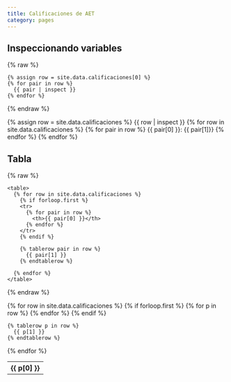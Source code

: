 ```yaml
---
title: Calificaciones de AET
category: pages
---
```


## Inspeccionando variables

{% raw %}
```liquid
{% assign row = site.data.calificaciones[0] %}
{% for pair in row %}
  {{ pair | inspect }}
{% endfor %}
```
{% endraw %}

{% assign row = site.data.calificaciones %}
  {{ row | inspect }}
{% for row in site.data.calificaciones %}
    {% for pair in row %}
      {{ pair[0] }}: {{ pair[1]}}
    {% endfor %}
{% endfor %}

## Tabla


{% raw %}
```
<table>
  {% for row in site.data.calificaciones %}
    {% if forloop.first %}
    <tr>
      {% for pair in row %}
        <th>{{ pair[0] }}</th>
      {% endfor %}
    </tr>
    {% endif %}

    {% tablerow pair in row %}
      {{ pair[1] }}
    {% endtablerow %}
    
  {% endfor %}
</table>
```
{% endraw %}

<table>
  {% for row in site.data.calificaciones %}
    {% if forloop.first %}
    <tr>
      {% for p in row %}
        <th>{{ p[0] }}</th>
      {% endfor %}
    </tr>
    {% endif %}

    {% tablerow p in row %}
      {{ p[1] }}
    {% endtablerow %}
    
  {% endfor %}
</table>
